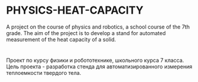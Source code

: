 # PHYSICS-HEAT-CAPACITY
A project on the course of physics and robotics, a school course of the 7th grade.
The aim of the project is to develop a stand for automated measurement of the heat capacity of a solid.
#
Проект по курсу физики и робототехнике, школьного курса 7 класса.
Цель проекта - разработка стенда для автоматизированного измерения теплоемкости твердого тела.